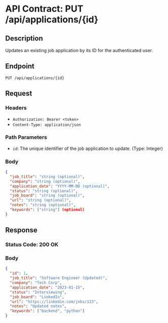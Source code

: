 # API Contract: PUT /api/applications/{id}

## Description
Updates an existing job application by its ID for the authenticated user.

## Endpoint
`PUT /api/applications/{id}`

## Request
### Headers
- `Authorization: Bearer <token>`
- `Content-Type: application/json`

### Path Parameters
- `id`: The unique identifier of the job application to update. (Type: Integer)

### Body
```json
{
  "job_title": "string (optional)",
  "company": "string (optional)",
  "application_date": "YYYY-MM-DD (optional)",
  "status": "string (optional)",
  "job_board": "string (optional)",
  "url": "string (optional)",
  "notes": "string (optional)",
  "keywords": ["string"] (optional)
}
```

## Response
### Status Code: 200 OK
### Body
```json
{
  "id": 1,
  "job_title": "Software Engineer (Updated)",
  "company": "Tech Corp",
  "application_date": "2023-01-15",
  "status": "Interviewing",
  "job_board": "LinkedIn",
  "url": "https://linkedin.com/jobs/123",
  "notes": "Updated notes",
  "keywords": ["backend", "python"]
}